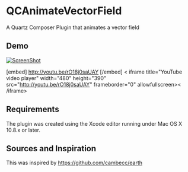 QCAnimateVectorField
====================

A Quartz Composer Plugin that animates a vector field

Demo
------

[![ScreenShot](https://i.ytimg.com/vi/rO18j0saUAY/hqdefault.jpg)](http://youtu.be/rO18j0saUAY)

[embed]
http://youtu.be/rO18j0saUAY
[/embed]
< iframe title="YouTube video player" width="480" height="390" src="http://youtu.be/rO18j0saUAY" frameborder="0" allowfullscreen>< /iframe>

Requirements
---------------
The plugin was created using the Xcode editor running under Mac OS X 10.8.x or later. 

Sources and Inspiration
-------------------------
This was inspired by
https://github.com/cambecc/earth
